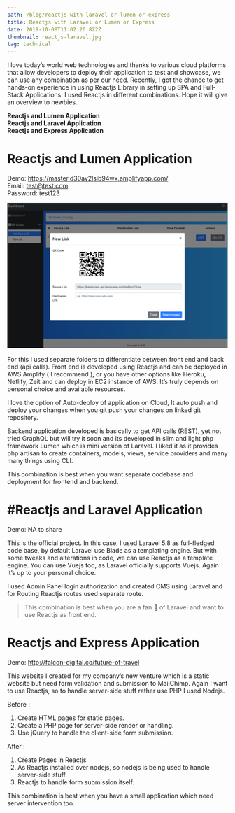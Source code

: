 ```yaml
---
path: /blog/reactjs-with-laravel-or-lumen-or-express
title: Reactjs with Laravel or Lumen or Express
date: 2019-10-08T11:02:20.822Z
thumbnail: reactjs-laravel.jpg
tag: technical
---
```

<p>I love today’s world web technologies and thanks to various cloud platforms that allow developers to deploy their application to test and showcase, we can use any combination as per our need. Recently, I got the chance to get hands-on experience in using Reactjs Library in setting up SPA and Full-Stack Applications. I used Reactjs in different combinations. Hope it will give an overview to newbies.</p>

**Reactjs and Lumen Application**<br> **Reactjs and Laravel Application**<br> **Reactjs and Express Application**<br>

<h1>Reactjs and Lumen Application</h1>

Demo: https://master.d30av2lsib94wx.amplifyapp.com/<br> Email: test@test.com<br> Password: test123<br>

![QRCode App using Reactjs & Lumen](screen-shot-2020-07-10-at-5.08.51-pm.jpg "QRCode App using Reactjs & Lumen")

<p>For this I used separate folders to differentiate between front end and back end (api calls). Front end is developed using Reactjs and can be deployed in AWS Amplify ( I recommend ), or you have other options like Heroku, Netlify, Zeit and can deploy in EC2 instance of AWS. It’s truly depends on personal choice and available resources.</p>

<p>I love the option of Auto-deploy of application on Cloud, It auto push and deploy your changes when you git push your changes on linked git repository.</p>

<p>Backend application developed is basically to get API calls (REST), yet not tried GraphQL but will try it soon and its developed in slim and light php framework Lumen which is mini version of Laravel. I liked it as it provides php artisan to create containers, models, views, service providers and many many things using CLI.</p>

This combination is best when you want separate codebase and deployment for frontend and backend.

<h1>#Reactjs and Laravel Application</h1>

Demo: NA to share

<p>This is the official project. In this case, I used Laravel 5.8 as full-fledged code base, by default Laravel use Blade as a templating engine. But with some tweaks and alterations in code, we can use Reactjs as a template engine. You can use Vuejs too, as Laravel officially supports Vuejs. Again it’s up to your personal choice.</p>

<p>I used Admin Panel login authorization and created CMS using Laravel and for Routing Reactjs routes used separate route.</p>

> This combination is best when you are a fan 🤩 of Laravel and want to use Reactjs as front end.

<h1>Reactjs and Express Application</h1>

Demo: http://falcon-digital.co/future-of-travel

<p>This website I created for my company’s new venture which is a static website but need form validation and submission to MailChimp. Again I want to use Reactjs, so to handle server-side stuff rather use PHP I used Nodejs.</p>

Before :

1. Create HTML pages for static pages.
2. Create a PHP page for server-side render or handling.
3. Use jQuery to handle the client-side form submission.

After :

1. Create Pages in Reactjs
2. As Reactjs installed over nodejs, so nodejs is being used to handle server-side stuff.
3. Reactjs to handle form submission itself.

This combination is best when you have a small application which need server intervention too.